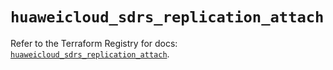 # `huaweicloud_sdrs_replication_attach`

Refer to the Terraform Registry for docs: [`huaweicloud_sdrs_replication_attach`](https://registry.terraform.io/providers/huaweicloud/huaweicloud/1.71.1/docs/resources/sdrs_replication_attach).
